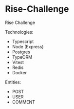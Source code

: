 # Rise-Challenge
Rise Challenge

Technologies:
 - Typescript
 - Node (Express)
 - Postgres
 - TypeORM
 - Vitest
 - Redis
 - Docker

Entities:
  - POST
  - USER
  - COMMENT
